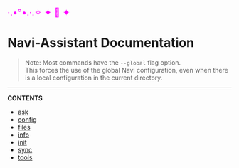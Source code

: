 <span style="color: magenta; font-size: 20px;">·.•°•.·.✧ ✦ 🧚 ✦</span> 
# Navi-Assistant Documentation

> Note: Most commands have the `--global` flag option.  
> This forces the use of the global Navi configuration, even when there is a local configuration in the current directory.
<hr>

**CONTENTS**  
- [ask](ask.md)
- [config](config.md)
- [files](files.md)
- [info](info.md)
- [init](init.md)
- [sync](sync.md)
- [tools](tools.md)


